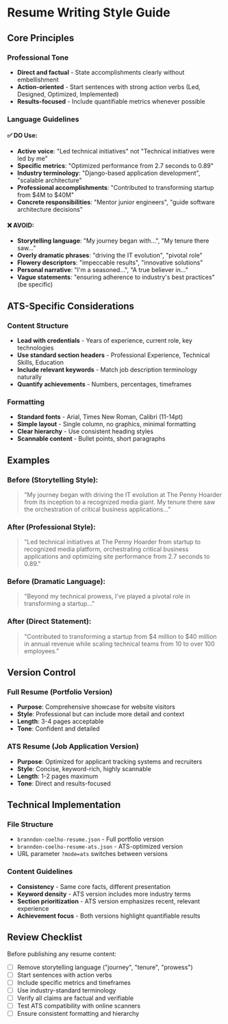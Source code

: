 # Resume Writing Style Guide

## Core Principles

### Professional Tone
- **Direct and factual** - State accomplishments clearly without embellishment
- **Action-oriented** - Start sentences with strong action verbs (Led, Designed, Optimized, Implemented)
- **Results-focused** - Include quantifiable metrics whenever possible

### Language Guidelines

#### ✅ DO Use:
- **Active voice**: "Led technical initiatives" not "Technical initiatives were led by me"
- **Specific metrics**: "Optimized performance from 2.7 seconds to 0.89" 
- **Industry terminology**: "Django-based application development", "scalable architecture"
- **Professional accomplishments**: "Contributed to transforming startup from $4M to $40M"
- **Concrete responsibilities**: "Mentor junior engineers", "guide software architecture decisions"

#### ❌ AVOID:
- **Storytelling language**: "My journey began with...", "My tenure there saw..."
- **Overly dramatic phrases**: "driving the IT evolution", "pivotal role"
- **Flowery descriptors**: "impeccable results", "innovative solutions"
- **Personal narrative**: "I'm a seasoned...", "A true believer in..."
- **Vague statements**: "ensuring adherence to industry's best practices" (be specific)

## ATS-Specific Considerations

### Content Structure
- **Lead with credentials** - Years of experience, current role, key technologies
- **Use standard section headers** - Professional Experience, Technical Skills, Education
- **Include relevant keywords** - Match job description terminology naturally
- **Quantify achievements** - Numbers, percentages, timeframes

### Formatting
- **Standard fonts** - Arial, Times New Roman, Calibri (11-14pt)
- **Simple layout** - Single column, no graphics, minimal formatting
- **Clear hierarchy** - Use consistent heading styles
- **Scannable content** - Bullet points, short paragraphs

## Examples

### Before (Storytelling Style):
> "My journey began with driving the IT evolution at The Penny Hoarder from its inception to a recognized media giant. My tenure there saw the orchestration of critical business applications..."

### After (Professional Style):
> "Led technical initiatives at The Penny Hoarder from startup to recognized media platform, orchestrating critical business applications and optimizing site performance from 2.7 seconds to 0.89."

### Before (Dramatic Language):
> "Beyond my technical prowess, I've played a pivotal role in transforming a startup..."

### After (Direct Statement):
> "Contributed to transforming a startup from $4 million to $40 million in annual revenue while scaling technical teams from 10 to over 100 employees."

## Version Control

### Full Resume (Portfolio Version)
- **Purpose**: Comprehensive showcase for website visitors
- **Style**: Professional but can include more detail and context
- **Length**: 3-4 pages acceptable
- **Tone**: Confident and detailed

### ATS Resume (Job Application Version)
- **Purpose**: Optimized for applicant tracking systems and recruiters
- **Style**: Concise, keyword-rich, highly scannable
- **Length**: 1-2 pages maximum
- **Tone**: Direct and results-focused

## Technical Implementation

### File Structure
- `branndon-coelho-resume.json` - Full portfolio version
- `branndon-coelho-resume-ats.json` - ATS-optimized version
- URL parameter `?mode=ats` switches between versions

### Content Guidelines
- **Consistency** - Same core facts, different presentation
- **Keyword density** - ATS version includes more industry terms
- **Section prioritization** - ATS version emphasizes recent, relevant experience
- **Achievement focus** - Both versions highlight quantifiable results

## Review Checklist

Before publishing any resume content:

- [ ] Remove storytelling language ("journey", "tenure", "prowess")
- [ ] Start sentences with action verbs
- [ ] Include specific metrics and timeframes
- [ ] Use industry-standard terminology
- [ ] Verify all claims are factual and verifiable
- [ ] Test ATS compatibility with online scanners
- [ ] Ensure consistent formatting and hierarchy